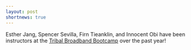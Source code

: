 ```yaml
---
layout: post
shortnews: true
---
```


Esther Jang, Spencer Sevilla, Firn Tieanklin, and Innocent Obi have been instructors at the [Tribal Broadband Bootcamp](https://ilsr.org/building-connections-and-capacity-in-indian-country-at-the-first-tribal-wireless-bootcamp/) over the past year!